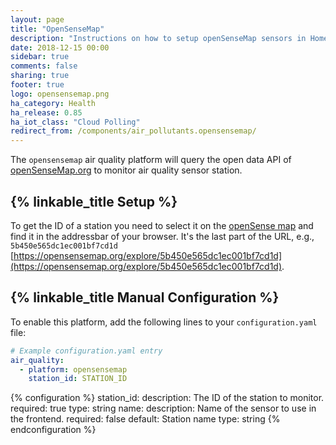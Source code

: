 ```yaml
---
layout: page
title: "OpenSenseMap"
description: "Instructions on how to setup openSenseMap sensors in Home Assistant."
date: 2018-12-15 00:00
sidebar: true
comments: false
sharing: true
footer: true
logo: opensensemap.png
ha_category: Health
ha_release: 0.85
ha_iot_class: "Cloud Polling"
redirect_from: /components/air_pollutants.opensensemap/
---
```


The `opensensemap` air quality platform will query the open data API of [openSenseMap.org](https://opensensemap.org/) to monitor air quality sensor station.

## {% linkable_title Setup %}

To get the ID of a station you need to select it on the [openSense map](https://opensensemap.org/) and find it in the addressbar of your browser. It's the last part of the URL, e.g., `5b450e565dc1ec001bf7cd1d` [https://opensensemap.org/explore/5b450e565dc1ec001bf7cd1d](https://opensensemap.org/explore/5b450e565dc1ec001bf7cd1d).

## {% linkable_title Manual Configuration %}

To enable this platform, add the following lines to your `configuration.yaml` file:

```yaml
# Example configuration.yaml entry
air_quality:
  - platform: opensensemap
    station_id: STATION_ID
```

{% configuration %}
station_id:
  description: The ID of the station to monitor.
  required: true
  type: string
name:
  description: Name of the sensor to use in the frontend.
  required: false
  default: Station name
  type: string
{% endconfiguration %}

